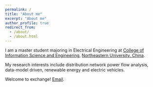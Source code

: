 ```yaml
---
permalink: /
title: "About me"
excerpt: "About me"
author_profile: true
redirect_from: 
  - /about/
  - /about.html
---
```

I am a master student majoring in Electrical Engineering at [College of Information Science and Engineering](http://www.ise.neu.edu.cn/), [Northeastern University, China](https://www.neu.edu.cn/). 

My research interests include distribution network power flow analysis, data-model driven, renewable energy and electric vehicles.

Welcome to exchange! [Email](2200736@stu.neu.edu.cn).
